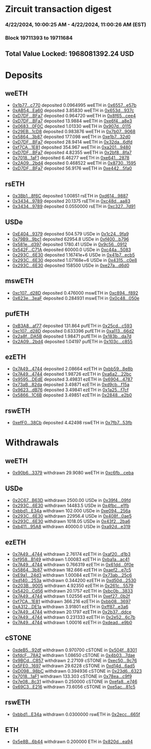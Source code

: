 # Zircuit transaction digest
### 4/22/2024, 10:00:25 AM - 4/22/2024, 11:00:26 AM (EST)
### Block 19711393 to 19711684

## Total Value Locked: 1968081392.24 USD

# Deposits
## weETH
- [0x1b77...c770](https://etherscan.io/address/0x1b7755AC1beed1B6087EFC4f3d627ac2F40dc770) deposited 0.0964995 weETH in [0x6557...e57b](https://etherscan.io/tx/0x1b7755AC1beed1B6087EFC4f3d627ac2F40dc770)
- [0xAB54...Ea60](https://etherscan.io/address/0xAB54091867FD3f3C236bcaB19A76c2CF03CcEa60) deposited 3.85830 weETH in [0x653d...937c](https://etherscan.io/tx/0xAB54091867FD3f3C236bcaB19A76c2CF03CcEa60)
- [0xD7DF...BFa7](https://etherscan.io/address/0xD7DF7E085214743530afF339aFC420c7c720BFa7) deposited 0.964720 weETH in [0x8f65...cee4](https://etherscan.io/tx/0xD7DF7E085214743530afF339aFC420c7c720BFa7)
- [0xD7DF...BFa7](https://etherscan.io/address/0xD7DF7E085214743530afF339aFC420c7c720BFa7) deposited 13.9884 weETH in [0xe6f4...a8e3](https://etherscan.io/tx/0xD7DF7E085214743530afF339aFC420c7c720BFa7)
- [0x0683...0F0C](https://etherscan.io/address/0x068398459Cde4e8B996cfA2D95Efd3d3F3370F0C) deposited 1.01330 weETH in [0x907d...0115](https://etherscan.io/tx/0x068398459Cde4e8B996cfA2D95Efd3d3F3370F0C)
- [0x29EB...1cD8](https://etherscan.io/address/0x29EBb4846BF9B2aa5210E15E9DfbD3B71ea01cD8) deposited 0.983876 weETH in [0x7b07...9068](https://etherscan.io/tx/0x29EBb4846BF9B2aa5210E15E9DfbD3B71ea01cD8)
- [0x5864...3b87](https://etherscan.io/address/0x58649f377801890a3d1A73720c3148e099153b87) deposited 177.098 weETH in [0xe1b7...32d0](https://etherscan.io/tx/0x58649f377801890a3d1A73720c3148e099153b87)
- [0xD7DF...BFa7](https://etherscan.io/address/0xD7DF7E085214743530afF339aFC420c7c720BFa7) deposited 28.9414 weETH in [0x32da...6dfd](https://etherscan.io/tx/0xD7DF7E085214743530afF339aFC420c7c720BFa7)
- [0xf7CA...1E81](https://etherscan.io/address/0xf7CA1F0ff0995c84feF530F7c74C69fb80331E81) deposited 354.967 weETH in [0xa201...9480](https://etherscan.io/tx/0xf7CA1F0ff0995c84feF530F7c74C69fb80331E81)
- [0xD7DF...BFa7](https://etherscan.io/address/0xD7DF7E085214743530afF339aFC420c7c720BFa7) deposited 4.82355 weETH in [0x2bf8...8fa7](https://etherscan.io/tx/0xD7DF7E085214743530afF339aFC420c7c720BFa7)
- [0x7018...1aF1](https://etherscan.io/address/0x70189dFF4794fB1483538e80654F01272fD31aF1) deposited 6.46277 weETH in [0xe641...2878](https://etherscan.io/tx/0x70189dFF4794fB1483538e80654F01272fD31aF1)
- [0x2A09...2bd4](https://etherscan.io/address/0x2A09b35BE15A9Fb11cd21721153B1a91B7bC2bd4) deposited 0.468522 weETH in [0x8730...1595](https://etherscan.io/tx/0x2A09b35BE15A9Fb11cd21721153B1a91B7bC2bd4)
- [0xD7DF...BFa7](https://etherscan.io/address/0xD7DF7E085214743530afF339aFC420c7c720BFa7) deposited 56.9176 weETH in [0xe442...5fa0](https://etherscan.io/tx/0xD7DF7E085214743530afF339aFC420c7c720BFa7)
## rsETH
- [0x3Bb1...8f6C](https://etherscan.io/address/0x3Bb14c4C4fc1ffA246FB994155e28A54Cc248f6C) deposited 1.00851 rsETH in [0xd614...9887](https://etherscan.io/tx/0x3Bb14c4C4fc1ffA246FB994155e28A54Cc248f6C)
- [0x3434...9789](https://etherscan.io/address/0x34349c5569e7B846c3558961552D2202760A9789) deposited 20.1375 rsETH in [0xc48d...aa83](https://etherscan.io/tx/0x34349c5569e7B846c3558961552D2202760A9789)
- [0x3434...9789](https://etherscan.io/address/0x34349c5569e7B846c3558961552D2202760A9789) deposited 0.0550000 rsETH in [0xc327...7d91](https://etherscan.io/tx/0x34349c5569e7B846c3558961552D2202760A9789)
## USDe
- [0xE404...9379](https://etherscan.io/address/0xE404ad8De815D112D03Fbb609BfB8b8be7d79379) deposited 504.579 USDe in [0x1c24...9fa9](https://etherscan.io/tx/0xE404ad8De815D112D03Fbb609BfB8b8be7d79379)
- [0x79B9...9bc1](https://etherscan.io/address/0x79B94C17d8178689Df8d10754d7e4A1Bb3D49bc1) deposited 62954.8 USDe in [0xf400...b796](https://etherscan.io/tx/0x79B94C17d8178689Df8d10754d7e4A1Bb3D49bc1)
- [0x581e...d397](https://etherscan.io/address/0x581e52c4a9d837b9DDCE5a2dcCcD2E6CD938d397) deposited 1780.41 USDe in [0x9c56...0912](https://etherscan.io/tx/0x581e52c4a9d837b9DDCE5a2dcCcD2E6CD938d397)
- [0x542F...C71A](https://etherscan.io/address/0x542FABade127d6Abbdd45F6a7fb954620414C71A) deposited 60000.0 USDe in [0xc44a...5083](https://etherscan.io/tx/0x542FABade127d6Abbdd45F6a7fb954620414C71A)
- [0x293C...6E30](https://etherscan.io/address/0x293C6937D8D82e05B01335F7B33FBA0c8e256E30) deposited 1.16741e+6 USDe in [0x41b7...ecb5](https://etherscan.io/tx/0x293C6937D8D82e05B01335F7B33FBA0c8e256E30)
- [0x293C...6E30](https://etherscan.io/address/0x293C6937D8D82e05B01335F7B33FBA0c8e256E30) deposited 1.07168e+6 USDe in [0x4315...c0e8](https://etherscan.io/tx/0x293C6937D8D82e05B01335F7B33FBA0c8e256E30)
- [0x293C...6E30](https://etherscan.io/address/0x293C6937D8D82e05B01335F7B33FBA0c8e256E30) deposited 158500 USDe in [0xe27a...d6d0](https://etherscan.io/tx/0x293C6937D8D82e05B01335F7B33FBA0c8e256E30)
## mswETH
- [0xc107...d28D](https://etherscan.io/address/0xc107d229c0654f693116f784663d9C221931d28D) deposited 0.476000 mswETH in [0xc894...f892](https://etherscan.io/tx/0xc107d229c0654f693116f784663d9C221931d28D)
- [0x623e...3eaF](https://etherscan.io/address/0x623e5e8d81Fa86D6169ff87abf7A9Ec626B33eaF) deposited 0.284931 mswETH in [0x0c48...050e](https://etherscan.io/tx/0x623e5e8d81Fa86D6169ff87abf7A9Ec626B33eaF)
## pufETH
- [0xB3A8...af77](https://etherscan.io/address/0xB3A8bCCaa699E2F396333a237a0F4EB6cA7faf77) deposited 131.864 pufETH in [0x25cd...c593](https://etherscan.io/tx/0xB3A8bCCaa699E2F396333a237a0F4EB6cA7faf77)
- [0xc107...d28D](https://etherscan.io/address/0xc107d229c0654f693116f784663d9C221931d28D) deposited 0.633396 pufETH in [0xa113...66d2](https://etherscan.io/tx/0xc107d229c0654f693116f784663d9C221931d28D)
- [0x2a8f...DA5B](https://etherscan.io/address/0x2a8f0C365236a6C7141239010b6C30663A13DA5B) deposited 1.98471 pufETH in [0x183b...da7d](https://etherscan.io/tx/0x2a8f0C365236a6C7141239010b6C30663A13DA5B)
- [0x2A09...2bd4](https://etherscan.io/address/0x2A09b35BE15A9Fb11cd21721153B1a91B7bC2bd4) deposited 1.04197 pufETH in [0x103c...c855](https://etherscan.io/tx/0x2A09b35BE15A9Fb11cd21721153B1a91B7bC2bd4)
## ezETH
- [0x7A49...4744](https://etherscan.io/address/0x7A493Be5c2ce014cD049Bf178a1ac0Db1B434744) deposited 2.08664 ezETH in [0xbb59...8e8b](https://etherscan.io/tx/0x7A493Be5c2ce014cD049Bf178a1ac0Db1B434744)
- [0x7A49...4744](https://etherscan.io/address/0x7A493Be5c2ce014cD049Bf178a1ac0Db1B434744) deposited 1.98726 ezETH in [0xa6a2...22bc](https://etherscan.io/tx/0x7A493Be5c2ce014cD049Bf178a1ac0Db1B434744)
- [0x9595...DEdE](https://etherscan.io/address/0x959593113f566086f1D66A88cE82E4479eBaDEdE) deposited 3.49831 ezETH in [0x6904...4787](https://etherscan.io/tx/0x959593113f566086f1D66A88cE82E4479eBaDEdE)
- [0x73aB...82da](https://etherscan.io/address/0x73aB49592f66080F305b92571CCDE55108ca82da) deposited 3.49871 ezETH in [0xd9cb...f15a](https://etherscan.io/tx/0x73aB49592f66080F305b92571CCDE55108ca82da)
- [0x9623...dB76](https://etherscan.io/address/0x96231425D446C24680DEE5BB2d514791c140dB76) deposited 3.49841 ezETH in [0x1a25...f7cf](https://etherscan.io/tx/0x96231425D446C24680DEE5BB2d514791c140dB76)
- [0x5866...1C6B](https://etherscan.io/address/0x5866426Aa377737B9561de76723B1093E7371C6B) deposited 3.49851 ezETH in [0x2848...e2b0](https://etherscan.io/tx/0x5866426Aa377737B9561de76723B1093E7371C6B)
## rswETH
- [0xefF0...38Cb](https://etherscan.io/address/0xefF06eD39103DcA6F07DfE997cB110f1748638Cb) deposited 4.42498 rswETH in [0x7fb7...53fb](https://etherscan.io/tx/0xefF06eD39103DcA6F07DfE997cB110f1748638Cb)
# Withdrawals
## weETH
- [0x90b6...3379](https://etherscan.io/address/0x90b69BE9D3870E8D100f7220D085A69830983379) withdrawn 29.9080 weETH in [0xc6fb...ceba](https://etherscan.io/tx/0x90b69BE9D3870E8D100f7220D085A69830983379)
## USDe
- [0x2C67...B63D](https://etherscan.io/address/0x2C678004AF4c1e217d9ED8Baabd4454406CeB63D) withdrawn 2500.00 USDe in [0x39f4...09fd](https://etherscan.io/tx/0x2C678004AF4c1e217d9ED8Baabd4454406CeB63D)
- [0x293C...6E30](https://etherscan.io/address/0x293C6937D8D82e05B01335F7B33FBA0c8e256E30) withdrawn 14483.5 USDe in [0x4fbc...e1fb](https://etherscan.io/tx/0x293C6937D8D82e05B01335F7B33FBA0c8e256E30)
- [0xbbd1...E34a](https://etherscan.io/address/0xbbd133F39d11496a3426Da58b82d688E81E1E34a) withdrawn 102.000 USDe in [0xe094...256a](https://etherscan.io/tx/0xbbd133F39d11496a3426Da58b82d688E81E1E34a)
- [0x293C...6E30](https://etherscan.io/address/0x293C6937D8D82e05B01335F7B33FBA0c8e256E30) withdrawn 22956.4 USDe in [0x408f...0ae5](https://etherscan.io/tx/0x293C6937D8D82e05B01335F7B33FBA0c8e256E30)
- [0x293C...6E30](https://etherscan.io/address/0x293C6937D8D82e05B01335F7B33FBA0c8e256E30) withdrawn 1018.05 USDe in [0x43f2...2ba6](https://etherscan.io/tx/0x293C6937D8D82e05B01335F7B33FBA0c8e256E30)
- [0xb411...95A8](https://etherscan.io/address/0xb411e60e10d597d52Df85c752F05e077675795A8) withdrawn 40000.0 USDe in [0xa92d...e319](https://etherscan.io/tx/0xb411e60e10d597d52Df85c752F05e077675795A8)
## ezETH
- [0x7A49...4744](https://etherscan.io/address/0x7A493Be5c2ce014cD049Bf178a1ac0Db1B434744) withdrawn 2.76174 ezETH in [0xaf20...d1b3](https://etherscan.io/tx/0x7A493Be5c2ce014cD049Bf178a1ac0Db1B434744)
- [0xf958...B149](https://etherscan.io/address/0xf958Fa5ac0B3079Dc72C95433C5054a0290bB149) withdrawn 1.00083 ezETH in [0xba1a...ac41](https://etherscan.io/tx/0xf958Fa5ac0B3079Dc72C95433C5054a0290bB149)
- [0x7A49...4744](https://etherscan.io/address/0x7A493Be5c2ce014cD049Bf178a1ac0Db1B434744) withdrawn 0.766319 ezETH in [0x61dd...0f0e](https://etherscan.io/tx/0x7A493Be5c2ce014cD049Bf178a1ac0Db1B434744)
- [0x5864...3b87](https://etherscan.io/address/0x58649f377801890a3d1A73720c3148e099153b87) withdrawn 182.666 ezETH in [0xaef2...e7c5](https://etherscan.io/tx/0x58649f377801890a3d1A73720c3148e099153b87)
- [0xE9a1...24d3](https://etherscan.io/address/0xE9a109a87B143365CbEe87e81D4Bb58f364F24d3) withdrawn 1.00084 ezETH in [0x73ab...25c6](https://etherscan.io/tx/0xE9a109a87B143365CbEe87e81D4Bb58f364F24d3)
- [0xd140...253a](https://etherscan.io/address/0xd140650c515Fd0E294985aF25E2dF861A3d2253a) withdrawn 0.344200 ezETH in [0xd50d...2530](https://etherscan.io/tx/0xd140650c515Fd0E294985aF25E2dF861A3d2253a)
- [0x203B...9005](https://etherscan.io/address/0x203BB3CB78253d110269977A40F570A664759005) withdrawn 4.92350 ezETH in [0x261c...5579](https://etherscan.io/tx/0x203BB3CB78253d110269977A40F570A664759005)
- [0x5420...Cd56](https://etherscan.io/address/0x5420B8Fc0e7E06D0aC07BB3B77e79A8143bCCd56) withdrawn 20.1757 ezETH in [0xbc0b...3833](https://etherscan.io/tx/0x5420B8Fc0e7E06D0aC07BB3B77e79A8143bCCd56)
- [0x7A49...4744](https://etherscan.io/address/0x7A493Be5c2ce014cD049Bf178a1ac0Db1B434744) withdrawn 1.02556 ezETH in [0xef27...0b2f](https://etherscan.io/tx/0x7A493Be5c2ce014cD049Bf178a1ac0Db1B434744)
- [0xf7CA...1E81](https://etherscan.io/address/0xf7CA1F0ff0995c84feF530F7c74C69fb80331E81) withdrawn 366.216 ezETH in [0xbb08...3697](https://etherscan.io/tx/0xf7CA1F0ff0995c84feF530F7c74C69fb80331E81)
- [0xA312...DE1a](https://etherscan.io/address/0xA312e76C374B972b8C28c29Fd8C28567Baa9DE1a) withdrawn 3.91801 ezETH in [0xff87...e3a6](https://etherscan.io/tx/0xA312e76C374B972b8C28c29Fd8C28567Baa9DE1a)
- [0x7A49...4744](https://etherscan.io/address/0x7A493Be5c2ce014cD049Bf178a1ac0Db1B434744) withdrawn 20.1797 ezETH in [0x2b37...ddce](https://etherscan.io/tx/0x7A493Be5c2ce014cD049Bf178a1ac0Db1B434744)
- [0x7A49...4744](https://etherscan.io/address/0x7A493Be5c2ce014cD049Bf178a1ac0Db1B434744) withdrawn 0.231333 ezETH in [0x2e52...6c7b](https://etherscan.io/tx/0x7A493Be5c2ce014cD049Bf178a1ac0Db1B434744)
- [0x7A49...4744](https://etherscan.io/address/0x7A493Be5c2ce014cD049Bf178a1ac0Db1B434744) withdrawn 1.00016 ezETH in [0xdead...e9b0](https://etherscan.io/tx/0x7A493Be5c2ce014cD049Bf178a1ac0Db1B434744)
## cSTONE
- [0xdeB5...92df](https://etherscan.io/address/0xdeB51faF2c2bC458193b85B565C55f0C0BFf92df) withdrawn 0.970700 cSTONE in [0x504f...8301](https://etherscan.io/tx/0xdeB51faF2c2bC458193b85B565C55f0C0BFf92df)
- [0xfdcF...78A2](https://etherscan.io/address/0xfdcFA48703b0Bb5D2De35a3e1Fcb10fd6a3878A2) withdrawn 1.08650 cSTONE in [0x4b03...7dae](https://etherscan.io/tx/0xfdcFA48703b0Bb5D2De35a3e1Fcb10fd6a3878A2)
- [0x9BCd...C857](https://etherscan.io/address/0x9BCd3f704570ee0E8f10912BB48d551F2535C857) withdrawn 2.27109 cSTONE in [0xec50...9c76](https://etherscan.io/tx/0x9BCd3f704570ee0E8f10912BB48d551F2535C857)
- [0x5FE0...1697](https://etherscan.io/address/0x5FE08FFF7af925e92B68B6B17c0f8457B90d1697) withdrawn 29.6228 cSTONE in [0xd14d...6ad5](https://etherscan.io/tx/0x5FE08FFF7af925e92B68B6B17c0f8457B90d1697)
- [0xD098...98bC](https://etherscan.io/address/0xD098298314f53216EB867D84D9864Efc0C7498bC) withdrawn 0.394936 cSTONE in [0x23d6...6323](https://etherscan.io/tx/0xD098298314f53216EB867D84D9864Efc0C7498bC)
- [0x7018...1aF1](https://etherscan.io/address/0x70189dFF4794fB1483538e80654F01272fD31aF1) withdrawn 133.303 cSTONE in [0x78ea...c9f9](https://etherscan.io/tx/0x70189dFF4794fB1483538e80654F01272fD31aF1)
- [0x7e08...8c31](https://etherscan.io/address/0x7e087b02c4948cfEA124e0757E76cC769F6E8c31) withdrawn 0.250000 cSTONE in [0xefa8...e746](https://etherscan.io/tx/0x7e087b02c4948cfEA124e0757E76cC769F6E8c31)
- [0x69C3...E216](https://etherscan.io/address/0x69C3096cd276bD1368C7df6cF5FDC1D518A4E216) withdrawn 73.6056 cSTONE in [0xe5ac...81c5](https://etherscan.io/tx/0x69C3096cd276bD1368C7df6cF5FDC1D518A4E216)
## rswETH
- [0xbbd1...E34a](https://etherscan.io/address/0xbbd133F39d11496a3426Da58b82d688E81E1E34a) withdrawn 0.0300000 rswETH in [0x2ecc...665f](https://etherscan.io/tx/0xbbd133F39d11496a3426Da58b82d688E81E1E34a)
## ETH
- [0x5e8B...6b44](https://etherscan.io/address/0x5e8B33Ebd72C7D9f32020174f5e827D796a36b44) withdrawn 0.200000 ETH in [0x820d...ea94](https://etherscan.io/tx/0x5e8B33Ebd72C7D9f32020174f5e827D796a36b44)
